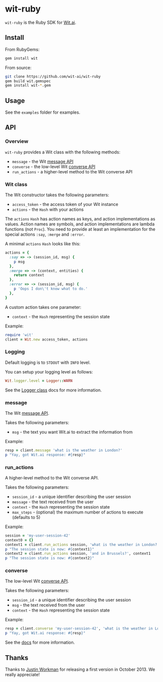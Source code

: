 # wit-ruby

`wit-ruby` is the Ruby SDK for [Wit.ai](http://wit.ai).

## Install

From RubyGems:
```bash
gem install wit
```

From source:
```bash
git clone https://github.com/wit-ai/wit-ruby
gem build wit.gemspec
gem install wit-*.gem
```

## Usage

See the `examples` folder for examples.

## API

### Overview

`wit-ruby` provides a Wit class with the following methods:
* `message` - the Wit [message API](https://wit.ai/docs/http/20160330#get-intent-via-text-link)
* `converse` - the low-level Wit [converse API](https://wit.ai/docs/http/20160330#converse-link)
* `run_actions` - a higher-level method to the Wit converse API

### Wit class

The Wit constructor takes the following parameters:
* `access_token` - the access token of your Wit instance
* `actions` - the `Hash` with your actions

The `actions` `Hash` has action names as keys, and action implementations as values.
Action names are symbols, and action implementations are lambda functions (not `Proc`).
You need to provide at least an implementation for the special actions `:say`, `:merge` and `:error`.

A minimal `actions` `Hash` looks like this:
```ruby
actions = {
  :say => -> (session_id, msg) {
    p msg
  },
  :merge => -> (context, entities) {
    return context
  },
  :error => -> (session_id, msg) {
    p 'Oops I don\'t know what to do.'
  },
}
```

A custom action takes one parameter:
* `context` - the `Hash` representing the session state

Example:
```ruby
require 'wit'
client = Wit.new access_token, actions
```

### Logging

Default logging is to `STDOUT` with `INFO` level.

You can setup your logging level as follows:
```ruby
Wit.logger.level = Logger::WARN
```
See the [Logger class](http://ruby-doc.org/stdlib-2.1.0/libdoc/logger/rdoc/Logger.html) docs for more information.

### message

The Wit [message API](https://wit.ai/docs/http/20160330#get-intent-via-text-link).

Takes the following parameters:
* `msg` - the text you want Wit.ai to extract the information from

Example:
```ruby
resp = client.message 'what is the weather in London?'
p "Yay, got Wit.ai response: #{resp}"
```

### run_actions

A higher-level method to the Wit converse API.

Takes the following parameters:
* `session_id` - a unique identifier describing the user session
* `message` - the text received from the user
* `context` - the `Hash` representing the session state
* `max_steps` - (optional) the maximum number of actions to execute (defaults to 5)

Example:
```ruby
session = 'my-user-session-42'
context0 = {}
context1 = client.run_actions session, 'what is the weather in London?', context0
p "The session state is now: #{context1}"
context2 = client.run_actions session, 'and in Brussels?', context1
p "The session state is now: #{context2}"
```

### converse

The low-level Wit [converse API](https://wit.ai/docs/http/20160330#converse-link).

Takes the following parameters:
* `session_id` - a unique identifier describing the user session
* `msg` - the text received from the user
* `context` - the `Hash` representing the session state

Example:
```ruby
resp = client.converse 'my-user-session-42', 'what is the weather in London?', {}
p "Yay, got Wit.ai response: #{resp}"
```


See the [docs](https://wit.ai/docs) for more information.


## Thanks

Thanks to [Justin Workman](http://github.com/xtagon) for releasing a first version in October 2013. We really appreciate!

